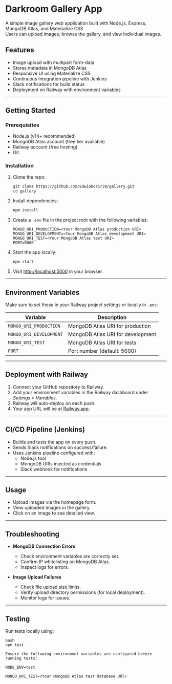# Darkroom Gallery App

A simple image gallery web application built with Node.js, Express, MongoDB Atlas, and Materialize CSS.  
Users can upload images, browse the gallery, and view individual images.



## Features

- Image upload with multipart form-data
- Stores metadata in MongoDB Atlas
- Responsive UI using Materialize CSS
- Continuous Integration pipeline with Jenkins
- Slack notifications for build status
- Deployment on Railway with environment variables

---

## Getting Started

### Prerequisites

- Node.js (v14+ recommended)
- MongoDB Atlas account (free tier available)
- Railway account (free hosting)
- Git

### Installation

1. Clone the repo:

    ```bash
    git clone https://github.com/Edwinkorir38/gallery.git
    cd gallery
    ```

2. Install dependencies:

    ```bash
    npm install
    ```

3. Create a `.env` file in the project root with the following variables:

    ```env
    MONGO_URI_PRODUCTION=<Your MongoDB Atlas production URI>
    MONGO_URI_DEVELOPMENT=<Your MongoDB Atlas development URI>
    MONGO_URI_TEST=<Your MongoDB Atlas test URI>
    PORT=5000
    ```

4. Start the app locally:

    ```bash
    npm start
    ```

5. Visit [http://localhost:5000](http://localhost:5000) in your browser.

---

## Environment Variables

Make sure to set these in your Railway project settings or locally in `.env`:

| Variable             | Description                        |
|----------------------|----------------------------------|
| `MONGO_URI_PRODUCTION` | MongoDB Atlas URI for production |
| `MONGO_URI_DEVELOPMENT`| MongoDB Atlas URI for development|
| `MONGO_URI_TEST`       | MongoDB Atlas URI for tests       |
| `PORT`                 | Port number (default: 5000)       |

---

## Deployment with Railway

1. Connect your GitHub repository to Railway.
2. Add your environment variables in the Railway dashboard under *Settings > Variables*.
3. Railway will auto-deploy on each push.
4. Your app URL will be at [Railway.app](https://web-production-72cbb.up.railway.app/).

---

## CI/CD Pipeline (Jenkins)

- Builds and tests the app on every push.
- Sends Slack notifications on success/failure.
- Uses Jenkins pipeline configured with:
  - Node.js tool
  - MongoDB URIs injected as credentials
  - Slack webhook for notifications

---

## Usage

- Upload images via the homepage form.
- View uploaded images in the gallery.
- Click on an image to see detailed view.

---

## Troubleshooting

- **MongoDB Connection Errors**  
  - Check environment variables are correctly set.  
  - Confirm IP whitelisting on MongoDB Atlas.  
  - Inspect logs for errors.

- **Image Upload Failures**  
  - Check file upload size limits.  
  - Verify upload directory permissions (for local deployment).  
  - Monitor logs for issues.

---

## Testing

Run tests locally using:

```
bash
npm test

Ensure the following environment variables are configured before running tests:

NODE_ENV=test

MONGO_URI_TEST=<Your MongoDB Atlas test database URl>
